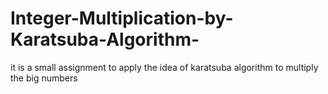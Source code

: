 # Integer-Multiplication-by-Karatsuba-Algorithm-
it is a small assignment to apply the idea of karatsuba algorithm to multiply the big numbers 
